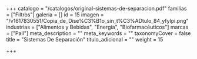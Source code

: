 +++
catalogo = "/catalogos/original-sistemas-de-separacion.pdf"
familias = ["Filtros"]
galeria = []
id = 15
imagen = "/v1617830551/Copia_de_Dise%C3%B1o_sin_t%C3%ADtulo_84_yfylpi.png"
industrias = ["Alimentos y Bebidas", "Energía", "Biofarmacéuticos"]
marcas = ["Pall"]
meta_description = ""
meta_keywords = ""
taxonomyCover = false
title = "Sistemas De Separación"
titulo_adicional = ""
weight = 15

+++
